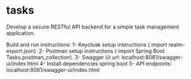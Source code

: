 # tasks
Develop a secure RESTful API backend for a simple task management application.

Build and run instructions:
1- Keycloak setup instructions ( import realm-export.json).
2- Postman setup instructions ( import Spring Boot Tasks.postman_collection).
3- Swagger Ui url: localhost:8081/swagger-ui/index.html
4- Install dependencies spring boot
5- API endpoints: localhost:8081/swagger-ui/index.html

    
